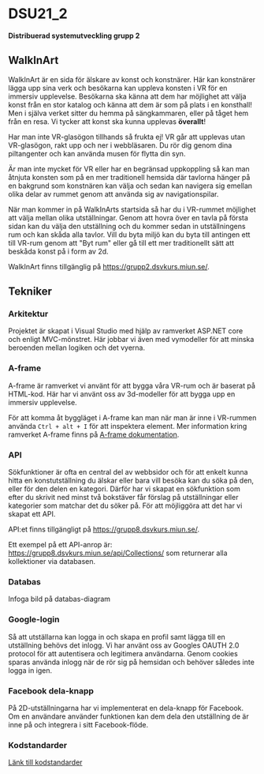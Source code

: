 # DSU21_2
**Distribuerad systemutveckling grupp 2**

## WalkInArt

WalkInArt är en sida för älskare av konst och konstnärer. Här kan konstnärer lägga upp sina verk och besökarna kan uppleva konsten i VR för en immersiv upplevelse. Besökarna ska känna att dem har möjlighet att välja konst från en stor katalog och känna att dem är som på plats i en konsthall! Men i själva verket sitter du hemma på sängkammaren, eller på tåget hem från en resa. Vi tycker att konst ska kunna upplevas **överallt**!

Har man inte VR-glasögon tillhands så frukta ej! VR går att upplevas utan VR-glasögon, rakt upp och ner i webbläsaren. Du rör dig genom dina piltangenter och kan använda musen för flytta din syn.

Är man inte mycket för VR eller har en begränsad uppkoppling så kan man åtnjuta konsten som på en mer traditionell hemsida där tavlorna hänger på en bakgrund som konstnären kan välja och sedan kan navigera sig emellan olika delar av rummet genom att använda sig av navigationspilar. 

När man kommer in på WalkInArts startsida så har du i VR-rummet möjlighet att välja mellan olika utställningar. Genom att hovra över en tavla på första sidan kan du välja den utställning och du kommer sedan in utställningens rum och kan skåda alla tavlor. Vill du byta miljö kan du byta till antingen ett till VR-rum genom att "Byt rum" eller gå till ett mer traditionellt sätt att beskåda konst på i form av 2d.

WalkInArt finns tillgänglig på https://grupp2.dsvkurs.miun.se/. 


## Tekniker

### Arkitektur

Projektet är skapat i Visual Studio med hjälp av ramverket ASP.NET core och enligt MVC-mönstret. Här jobbar vi även med vymodeller för att minska beroenden mellan logiken och det vyerna. 

### A-frame
A-frame är ramverket vi använt för att bygga våra VR-rum och är baserat på HTML-kod. Här har vi använt oss av 3d-modeller för att bygga upp en immersiv upplevelse.

För att komma åt byggläget i A-frame kan man när man är inne i VR-rummen använda ```Ctrl + alt + I``` för att inspektera element.
Mer information kring ramverket A-frame finns på [A-frame dokumentation](https://aframe.io/docs/1.2.0/introduction/faq.html).


### API
Sökfunktioner är ofta en central del av webbsidor och för att enkelt kunna hitta en konstutställning du älskar eller bara vill besöka kan du söka på den, eller för den delen en kategori. Därför har vi skapat en sökfunktion som efter du skrivit ned minst två bokstäver får förslag på utställningar eller kategorier som matchar det du söker på. För att möjliggöra att det har vi skapat ett API. 

API:et finns tillgängligt på https://grupp8.dsvkurs.miun.se/.

Ett exempel på ett API-anrop är: https://grupp8.dsvkurs.miun.se/api/Collections/ som returnerar alla kollektioner via databasen. 


### Databas

Infoga bild på databas-diagram



### Google-login
Så att utställarna kan logga in och skapa en profil samt lägga till en utställning behövs det inlogg. Vi har använt oss av Googles OAUTH 2.0 protocol för att autentisera och legitimera användarna. Genom cookies sparas använda inlogg när de rör sig på hemsidan och behöver således inte logga in igen.

### Facebook dela-knapp

På 2D-utställningarna har vi implementerat en dela-knapp för Facebook. Om en användare använder funktionen kan dem dela den utställning de är inne på och integrera i sitt Facebook-flöde.


### Kodstandarder 

[Länk till kodstandarder](Kodstandard.md)
